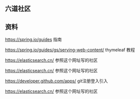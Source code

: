 ## 六道社区

## 资料
https://spring.io/guides 指南

https://spring.io/guides/gs/serving-web-content/  thymeleaf 教程



https://elasticsearch.cn/  参照这个网址写的社区 

https://elasticsearch.cn/   参照这个网址写的社区 


https://developer.github.com/apps/ git注册登入引入

https://elasticsearch.cn/  参照这个网址写的社区

